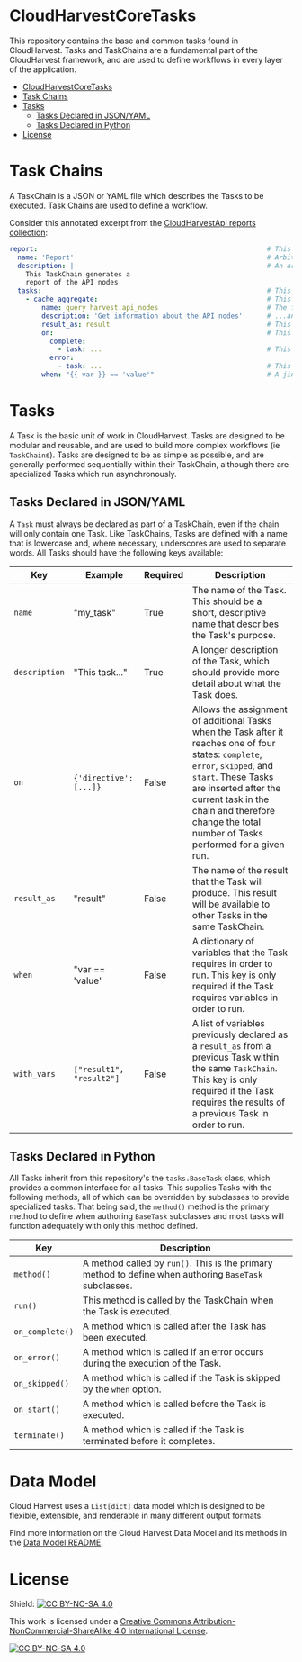 # CloudHarvestCoreTasks
This repository contains the base and common tasks found in CloudHarvest. Tasks and TaskChains are a fundamental part of the CloudHarvest framework, and are used to define workflows in every layer of the application.

- [CloudHarvestCoreTasks](#cloudharvestcoretasks)
- [Task Chains](#task-chains)
- [Tasks](#tasks)
  - [Tasks Declared in JSON/YAML](#tasks-declared-in-jsonyaml)
  - [Tasks Declared in Python](#tasks-declared-in-python)
- [License](#license)

# Task Chains
A TaskChain is a JSON or YAML file which describes the Tasks to be executed. Task Chains are used to define a workflow. 

Consider this annotated excerpt from the [CloudHarvestApi reports collection](https://github.com/Cloud-Harvest/CloudHarvestApi/blob/main/CloudHarvestApi/api/blueprints/reports/reports/harvest/nodes.yaml):
```yaml
report:                                                         # This is the TaskChain's Chain identifier
  name: 'Report'                                                # Arbitrary name of the TaskChain
  description: |                                                # An arbitrary description of the TaskChain
    This TaskChain generates a 
    report of the API nodes
  tasks:                                                        # This is the list of tasks to be executed
    - cache_aggregate:                                          # This is the first task to be executed
        name: query harvest.api_nodes                           # The first Task's name
        description: 'Get information about the API nodes'      # ...and description                 
        result_as: result                                       # This is the name of the result which will be available to other tasks within the same TaskChain if this Task completes successfully
        on:                                                     # This is a list of tasks to be executed when the task reaches one of four states: complete, error, skipped, and start
          complete:                 
            - task: ...                                         # This is a task to be executed when the task completes
          error:
            - task: ...                                         # This is a task to be executed when the task errors
        when: "{{ var }} == 'value'"                            # A jinja2 template which must evaluate to True in order for the task to run 
```

# Tasks
A Task is the basic unit of work in CloudHarvest. Tasks are designed to be modular and reusable, and are used to build more 
complex workflows (ie `TaskChain`s). Tasks are designed to be as simple as possible, and are generally performed 
sequentially within their TaskChain, although there are specialized Tasks which run asynchronously.

## Tasks Declared in JSON/YAML
A `Task` must always be declared as part of a TaskChain, even if the chain will only contain one Task. Like TaskChains,
Tasks are defined with a name that is lowercase and, where necessary, underscores are used to separate words. All Tasks
should have the following keys available:

| Key           | Example                  | Required | Description                                                                                                                                                                                                                                                                      |
|---------------|--------------------------|----------|----------------------------------------------------------------------------------------------------------------------------------------------------------------------------------------------------------------------------------------------------------------------------------|
| `name`        | "my_task"                | True     | The name of the Task. This should be a short, descriptive name that describes the Task's purpose.                                                                                                                                                                                |
| `description` | "This task..."           | True     | A longer description of the Task, which should provide more detail about what the Task does.                                                                                                                                                                                     |
| `on`          | `{'directive': [...]}`   | False    | Allows the assignment of additional Tasks when the Task after it reaches one of four states: `complete`, `error`, `skipped`, and `start`. These Tasks are inserted after the current task in the chain and therefore change the total number of Tasks performed for a given run. |
| `result_as`   | "result"                 | False    | The name of the result that the Task will produce. This result will be available to other Tasks in the same TaskChain.                                                                                                                                                           |
| `when`        | "var == 'value'          | False    | A dictionary of variables that the Task requires in order to run. This key is only required if the Task requires variables in order to run.                                                                                                                                      |
| `with_vars`   | `["result1", "result2"]` | False    | A list of variables previously declared as a `result_as` from a previous Task within the same `TaskChain`. This key is only required if the Task requires the results of a previous Task in order to run.                                                                        |


## Tasks Declared in Python
All Tasks inherit from this repository's the `tasks.BaseTask` class, which provides a common interface for all tasks. 
This supplies Tasks with the following methods, all of which can be overridden by subclasses to provide specialized tasks.
That being said, the `method()` method is the primary method to define when authoring `BaseTask` subclasses and most
tasks will function adequately with only this method defined.

| Key             | Description                                                                                            |
|-----------------|--------------------------------------------------------------------------------------------------------|
| `method()`      | A method called by `run()`. This is the primary method to define when authoring `BaseTask` subclasses. |
| `run()`         | This method is called by the TaskChain when the Task is executed.                                      |
| `on_complete()` | A method which is called after the Task has been executed.                                             |
| `on_error()`    | A method which is called if an error occurs during the execution of the Task.                          |
| `on_skipped()`  | A method which is called if the Task is skipped by the `when` option.                                  |
| `on_start()`    | A method which is called before the Task is executed.                                                  |
| `terminate()`   | A method which is called if the Task is terminated before it completes.                                |


# Data Model
Cloud Harvest uses a `List[dict]` data model which is designed to be flexible, extensible, and renderable in many different output formats.

Find more information on the Cloud Harvest Data Model and its methods in the [Data Model README](CloudHarvestCoreTasks/data_model/README.md).

# License
Shield: [![CC BY-NC-SA 4.0][cc-by-nc-sa-shield]][cc-by-nc-sa]

This work is licensed under a
[Creative Commons Attribution-NonCommercial-ShareAlike 4.0 International License][cc-by-nc-sa].

[![CC BY-NC-SA 4.0][cc-by-nc-sa-image]][cc-by-nc-sa]

[cc-by-nc-sa]: http://creativecommons.org/licenses/by-nc-sa/4.0/
[cc-by-nc-sa-image]: https://licensebuttons.net/l/by-nc-sa/4.0/88x31.png
[cc-by-nc-sa-shield]: https://img.shields.io/badge/License-CC%20BY--NC--SA%204.0-lightgrey.svg